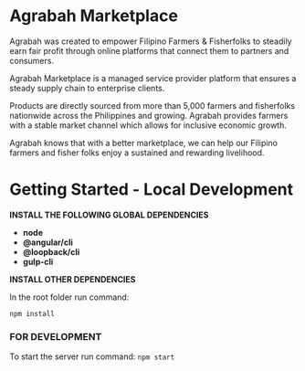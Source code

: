 # Agrabah Marketplace

Agrabah was created to empower Filipino Farmers & Fisherfolks to steadily earn fair profit through online platforms that connect them to partners and consumers.

Agrabah Marketplace is a managed service provider platform that ensures a steady supply chain to enterprise clients.

Products are directly sourced from more than 5,000 farmers and fisherfolks nationwide across the Philippines and growing. Agrabah provides farmers with a stable market channel which allows for inclusive economic growth.

Agrabah knows that with a better marketplace, we can help our Filipino farmers and fisher folks enjoy a sustained and rewarding livelihood.

# Getting Started - Local Development

**INSTALL THE FOLLOWING GLOBAL DEPENDENCIES**

* **node**
* **@angular/cli**
* **@loopback/cli**
* **gulp-cli**

**INSTALL OTHER DEPENDENCIES**

In the root folder run command:
```
npm install
```
### FOR DEVELOPMENT

To start the server run command:
```npm start```
